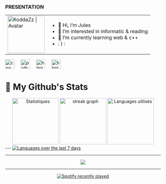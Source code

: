 <h3>PRESENTATION</h3>
<table>
    <tr>
    <td>
    <img align="middle" src="https://raw.githubusercontent.com/KoddaZz/KoddaZz/main/Images/avatar-round.png" alt="KoddaZz | Avatar" width="120px"/>
    </td><td>
    <ul>
    <li> 👋 Hi, I’m Jules
    <li> 👀 I’m interested in informatic & reading
    <li> 🌱 I’m currently learning web & c++
    <li> : ) :
    </ul>
    </td></tr>
 </table>


<div align="left">
  <img src="https://www.svgrepo.com/show/452183/cpp.svg" height="30" alt="cpp logo"  />
  <img width="12" />
  <img src="https://www.svgrepo.com/show/452091/python.svg" height="30" alt="python logo" />
  <img width="12" />
  <img src="https://www.svgrepo.com/show/452228/html-5.svg" height="30" alt="html logo"/>
  <img width="12" />
  <img src="https://www.svgrepo.com/show/452185/css-3.svg" height="30" alt="html logo"/>
  <img width="12" />
</div>

<h1 align="left"> 📍 My Github's Stats </h1>


<div align="center">
  <img src="https://github-readme-stats.vercel.app/api?username=julesfuselier&hide_title=false&hide_rank=false&show_icons=true&include_all_commits=true&count_private=true&disable_animations=false&theme=dark&locale=en&hide_border=true" height="150" alt="Statistiques"  />
  <img src="https://streak-stats.demolab.com?user=julesfuselier&locale=en&mode=daily&theme=dark&hide_border=true&border_radius=5" height="150" alt="streak graph"  />
  <img src="https://github-readme-stats.vercel.app/api/top-langs?username=julesfuselier&locale=en&hide_title=false&layout=compact&card_width=320&langs_count=5&theme=dark&hide_border=true" height="150" alt="Languages utilisés"  />
</div>
---

<a href="https://wakatime.com/@KoddaZz">
<picture>
  <source media="(prefers-color-scheme: dark), (prefers-color-scheme: no-preference)" srcset="https://github-readme-stats.vercel.app/api/wakatime?username=KoddaZz&layout=compact&title_color=0891b2&icon_color=0891b2&locale=en">
  <img alt="Languages over the last 7 days" src="https://github-readme-stats.vercel.app/api/wakatime?username=KoddaZz&layout=compact&langs_count=10&title_color=0891b2&text_color=ffffff&icon_color=0891b2&bg_color=151515&hide_border=true&locale=en"/>
</picture>
</a>

---

<p align="center"> <img src="https://github-profile-trophy.vercel.app/?username=julesfuselier&theme=onedark&no-frame=true&no-bg=true&margin-w=15&column=5"</p>

---

<div align="center">
  <a href="https://open.spotify.com/user/31vzig5q54gvmnua6zxbirqtz75u?si=7c371e1e4f4d4d7f">
    <img src="https://spotify-recently-played-readme.vercel.app/api?user=31vzig5q54gvmnua6zxbirqtz75u&count=5&unique=true" alt="Spotify recently played"  />
  </a>
</div>
<!---
KoddaZz/KoddaZz is a ✨ special ✨ repository because its `README.md` (this file) appears on your GitHub profile.
You can click the Preview link to take a look at your changes.
--->
